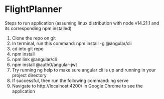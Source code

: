 # FlightPlanner

Steps to run application (assuming linux distribution with node v14.21.1 and its corresponding npm installed)

1. Clone the repo on git
2. In terminal, run this command: npm install -g @angular/cli
3. cd into git repo
4. npm install
5. npm link @angular/cli
6. npm install @auth0/angular-jwt
7. Try running ng help to make sure angular cli is up and running in your project directory
8. If successful, then run the following command: ng serve
9. Navigate to http://localhost:4200/ in Google Chrome to see the application

